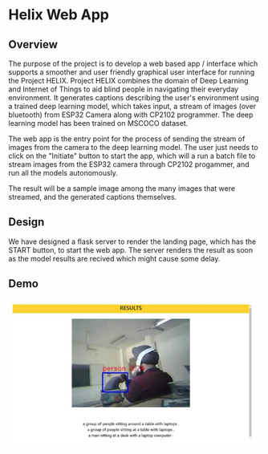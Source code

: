 # Helix Web App

## Overview

The purpose of the project is to develop a web based app / interface which supports a smoother and user friendly graphical user interface for running the Project HELIX.
Project HELIX combines the domain of Deep Learning and Internet of Things to aid blind people in navigating their everyday environment. It generates captions describing the user's environment using a trained deep learning model, which takes input, a stream of images (over bluetooth) from ESP32 Camera along with CP2102 programmer. The deep learning model has been trained on MSCOCO dataset.

The web app is the entry point for the process of sending the stream of images from the camera to the deep learning model. The user just needs to click on the "Initiate" button to start the app, which will a run a batch file to stream images from the ESP32 camera through CP2102 progammer, and run all the models autonomously. 

The result will be a sample image among the many images that were streamed, and the generated captions themselves.

## Design

We have designed a flask server to render the landing page, which has the START button, to start the web app. The server renders the result as soon as the model results are recived which might cause some delay.

## Demo 

 ![working demo](img.JPG)
